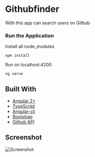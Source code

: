 # Githubfinder

With this app can search users on Github

### Run the Application

Install all node_modules

```
npm install
```

Run on localhost:4200

```
ng serve
```

## Built With

* [Angular 2+](https://angular.io/)
* [TypeScript](https://www.typescriptlang.org/)
* [Angular-cli](https://cli.angular.io/)
* [Bootstrap](http://getbootstrap.com/)
* [Github API](https://developer.github.com/v3/)

## Screenshot

![Screenshot](https://s31.postimg.cc/43e1xsjrv/github-finder-screenshot.png)

